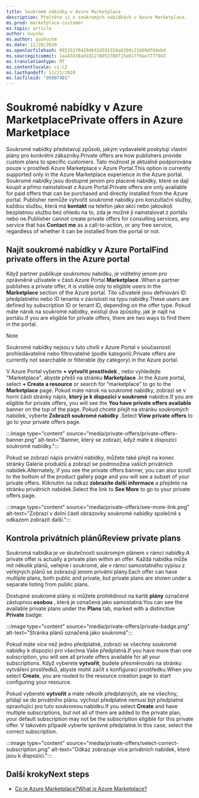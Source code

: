 ```yaml
---
title: Soukromé nabídky v Azure Marketplace
description: Přečtěte si o soukromých nabídkách v Azure Marketplace.
ms.prod: marketplace-customer
ms.topic: article
author: Guyshu
ms.author: gushuchm
ms.date: 11/20/2020
ms.openlocfilehash: 055151f0420d642d591554a829dc21b69df84ebd
ms.sourcegitcommit: 1aa43438ad181278052788f15e017f9ae7777943
ms.translationtype: MT
ms.contentlocale: cs-CZ
ms.lasthandoff: 11/21/2020
ms.locfileid: "95007481"
---
```

# <a name="private-offers-in-azure-marketplace"></a><span data-ttu-id="ff976-103">Soukromé nabídky v Azure Marketplace</span><span class="sxs-lookup"><span data-stu-id="ff976-103">Private offers in Azure Marketplace</span></span>

<span data-ttu-id="ff976-104">Soukromé nabídky představují způsob, jakým vydavatelé poskytují vlastní plány pro konkrétní zákazníky.</span><span class="sxs-lookup"><span data-stu-id="ff976-104">Private offers are how publishers provide custom plans to specific customers.</span></span> <span data-ttu-id="ff976-105">Tato možnost je aktuálně podporována pouze v prostředí Azure Marketplace v Azure Portal.</span><span class="sxs-lookup"><span data-stu-id="ff976-105">This option is currently supported only in the Azure Marketplace experience in the Azure portal.</span></span> <span data-ttu-id="ff976-106">Soukromé nabídky jsou dostupné jenom pro placené nabídky, které se dají koupit a přímo nainstalovat z Azure Portal.</span><span class="sxs-lookup"><span data-stu-id="ff976-106">Private offers are only available for paid offers that can be purchased and directly installed from the Azure portal.</span></span> <span data-ttu-id="ff976-107">Publisher nemůže vytvořit soukromé nabídky pro konzultační služby, každou službu, která má **kontakt** na telefon jako akci nebo jakoukoli bezplatnou službu bez ohledu na to, zda je možné ji nainstalovat z portálu nebo ne.</span><span class="sxs-lookup"><span data-stu-id="ff976-107">Publisher cannot create private offers for consulting services, any service that has **Contact me** as a call-to-action, or any free service, regardless of whether it can be installed from the portal or not.</span></span>

## <a name="find-private-offers-in-the-azure-portal"></a><span data-ttu-id="ff976-108">Najít soukromé nabídky v Azure Portal</span><span class="sxs-lookup"><span data-stu-id="ff976-108">Find private offers in the Azure portal</span></span>

<span data-ttu-id="ff976-109">Když partner publikuje soukromou nabídku, je viditelný jenom pro oprávněné uživatele v části Azure Portal **Marketplace** .</span><span class="sxs-lookup"><span data-stu-id="ff976-109">When a partner publishes a private offer, it is visible only to eligible users in the **Marketplace** section of the Azure portal.</span></span> <span data-ttu-id="ff976-110">Tito uživatelé jsou definováni ID předplatného nebo ID tenanta v závislosti na typu nabídky.</span><span class="sxs-lookup"><span data-stu-id="ff976-110">These users are defined by subscription ID or tenant ID, depending on the offer type.</span></span> <span data-ttu-id="ff976-111">Pokud máte nárok na soukromé nabídky, existují dva způsoby, jak je najít na portálu.</span><span class="sxs-lookup"><span data-stu-id="ff976-111">If you are eligible for  private offers, there are two ways to find them in the portal.</span></span>

> [!NOTE]
> <span data-ttu-id="ff976-112">Soukromé nabídky nejsou v tuto chvíli v Azure Portal v současnosti prohledávatelné nebo filtrovatelné (podle kategorií).</span><span class="sxs-lookup"><span data-stu-id="ff976-112">Private offers are currently not searchable or filterable (by category) in the Azure portal.</span></span>

<span data-ttu-id="ff976-113">V Azure Portal vyberte **+ vytvořit prostředek** , nebo vyhledejte "Marketplace", abyste přešli na stránku **Marketplace** .</span><span class="sxs-lookup"><span data-stu-id="ff976-113">In the Azure portal, select **+ Create a resource** or search for “marketplace” to go to the **Marketplace** page.</span></span> <span data-ttu-id="ff976-114">Pokud máte nárok na soukromé nabídky, zobrazí se v horní části stránky nápis, **který je k dispozici v soukromé** nabídce.</span><span class="sxs-lookup"><span data-stu-id="ff976-114">If you are eligible for private offers, you will see the **You have private offers available** banner on the top of the page.</span></span> <span data-ttu-id="ff976-115">Pokud chcete přejít na stránku soukromých nabídek, vyberte **Zobrazit soukromé nabídky** .</span><span class="sxs-lookup"><span data-stu-id="ff976-115">Select **View private offers** to go to your private offers page.</span></span>

:::image type="content" source="media/private-offers/private-offers-banner.png" alt-text="Banner, který se zobrazí, když máte k dispozici soukromé nabídky.":::

<span data-ttu-id="ff976-117">Pokud se zobrazí nápis privátní nabídky, můžete také přejít na konec stránky Galerie produktů a zobrazí se podmnožina vašich privátních nabídek.</span><span class="sxs-lookup"><span data-stu-id="ff976-117">Alternately, if you see the private offers banner, you can also scroll to the bottom of the product gallery page and you will see a subset of your private offers.</span></span> <span data-ttu-id="ff976-118">Kliknutím na odkaz **zobrazíte další informace** a přejdete na stránku privátních nabídek.</span><span class="sxs-lookup"><span data-stu-id="ff976-118">Select the link to **See More** to go to your private offers page.</span></span>

:::image type="content" source="media/private-offers/see-more-link.png" alt-text="Zobrazí v dolní části obrazovky soukromé nabídky společně s odkazem zobrazit další.":::

## <a name="review-private-plans"></a><span data-ttu-id="ff976-120">Kontrola privátních plánů</span><span class="sxs-lookup"><span data-stu-id="ff976-120">Review private plans</span></span>

<span data-ttu-id="ff976-121">Soukromá nabídka je ve skutečnosti soukromým plánem v rámci nabídky.</span><span class="sxs-lookup"><span data-stu-id="ff976-121">A private offer is actually a private plan within an offer.</span></span> <span data-ttu-id="ff976-122">Každá nabídka může mít několik plánů, veřejné i soukromé, ale v rámci samostatného výpisu z veřejných plánů se zobrazují jenom privátní plány.</span><span class="sxs-lookup"><span data-stu-id="ff976-122">Each offer can have multiple plans, both public and private, but private plans are shown under a separate listing from public plans.</span></span>

<span data-ttu-id="ff976-123">Dostupné soukromé plány si můžete prohlédnout na kartě **plány** označené zástupnou **osobou** , která je označená jako samostatná:</span><span class="sxs-lookup"><span data-stu-id="ff976-123">You can see the available private plans under the **Plans** tab, marked with a distinctive **Private** badge:</span></span>

:::image type="content" source="media/private-offers/private-badge.png" alt-text="Stránka plánů označená jako soukromá":::

<span data-ttu-id="ff976-125">Pokud máte více než jedno předplatné, zobrazí se všechny soukromé nabídky k dispozici pro všechna Vaše předplatná.</span><span class="sxs-lookup"><span data-stu-id="ff976-125">If you have more than one subscription, you will see all private offers available for all your subscriptions.</span></span> <span data-ttu-id="ff976-126">Když vyberete **vytvořit**, budete přesměrováni na stránku vytváření prostředků, abyste mohli začít s konfigurací prostředku.</span><span class="sxs-lookup"><span data-stu-id="ff976-126">When you select **Create**, you are routed to the resource creation page to start configuring your resource.</span></span>

<span data-ttu-id="ff976-127">Pokud vyberete **vytvořit** a máte několik předplatných, ale ne všechny, přidají se do privátního plánu. výchozí předplatné nemusí být předplatné opravňující pro tuto soukromou nabídku.</span><span class="sxs-lookup"><span data-stu-id="ff976-127">If you select **Create** and have multiple subscriptions, but not all of them are added to the private plan, your default subscription may not be the subscription eligible for this private offer.</span></span> <span data-ttu-id="ff976-128">V takovém případě vyberte správné předplatné.</span><span class="sxs-lookup"><span data-stu-id="ff976-128">In this case, select the correct subscription.</span></span>

:::image type="content" source="media/private-offers/select-correct-subscription.png" alt-text="Odkaz zobrazuje více privátních nabídek, které jsou k dispozici.":::

## <a name="next-steps"></a><span data-ttu-id="ff976-130">Další kroky</span><span class="sxs-lookup"><span data-stu-id="ff976-130">Next steps</span></span>

- [<span data-ttu-id="ff976-131">Co je Azure Marketplace?</span><span class="sxs-lookup"><span data-stu-id="ff976-131">What is Azure Marketplace?</span></span>](azure-marketplace-overview.md)

